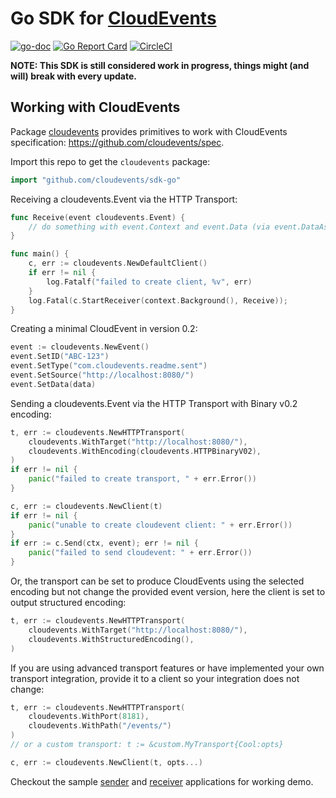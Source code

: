 # Go SDK for [CloudEvents](https://github.com/cloudevents/spec)

[![go-doc](https://godoc.org/github.com/cloudevents/sdk-go?status.svg)](https://godoc.org/github.com/cloudevents/sdk-go)
[![Go Report Card](https://goreportcard.com/badge/github.com/cloudevents/sdk-go)](https://goreportcard.com/report/github.com/cloudevents/sdk-go)
[![CircleCI](https://circleci.com/gh/cloudevents/sdk-go.svg?style=svg)](https://circleci.com/gh/cloudevents/sdk-go)

**NOTE: This SDK is still considered work in progress, things might (and will)
break with every update.**

## Working with CloudEvents

Package [cloudevents](./pkg/cloudevents) provides primitives to work with
CloudEvents specification: https://github.com/cloudevents/spec.

Import this repo to get the `cloudevents` package:

```go
import "github.com/cloudevents/sdk-go"
```

Receiving a cloudevents.Event via the HTTP Transport:

```go
func Receive(event cloudevents.Event) {
	// do something with event.Context and event.Data (via event.DataAs(foo)
}

func main() {
	c, err := cloudevents.NewDefaultClient()
	if err != nil {
		log.Fatalf("failed to create client, %v", err)
	}
	log.Fatal(c.StartReceiver(context.Background(), Receive));
}
```

Creating a minimal CloudEvent in version 0.2:

```go
event := cloudevents.NewEvent()
event.SetID("ABC-123")
event.SetType("com.cloudevents.readme.sent")
event.SetSource("http://localhost:8080/")
event.SetData(data)
```

Sending a cloudevents.Event via the HTTP Transport with Binary v0.2 encoding:

```go
t, err := cloudevents.NewHTTPTransport(
	cloudevents.WithTarget("http://localhost:8080/"),
	cloudevents.WithEncoding(cloudevents.HTTPBinaryV02),
)
if err != nil {
	panic("failed to create transport, " + err.Error())
}

c, err := cloudevents.NewClient(t)
if err != nil {
	panic("unable to create cloudevent client: " + err.Error())
}
if err := c.Send(ctx, event); err != nil {
	panic("failed to send cloudevent: " + err.Error())
}
```

Or, the transport can be set to produce CloudEvents using the selected encoding
but not change the provided event version, here the client is set to output
structured encoding:

```go
t, err := cloudevents.NewHTTPTransport(
	cloudevents.WithTarget("http://localhost:8080/"),
	cloudevents.WithStructuredEncoding(),
)
```

If you are using advanced transport features or have implemented your own
transport integration, provide it to a client so your integration does not
change:

```go
t, err := cloudevents.NewHTTPTransport(
	cloudevents.WithPort(8181),
	cloudevents.WithPath("/events/")
)
// or a custom transport: t := &custom.MyTransport{Cool:opts}

c, err := cloudevents.NewClient(t, opts...)
```

Checkout the sample [sender](./cmd/samples/http/sender) and
[receiver](./cmd/samples/http/receiver) applications for working demo.
